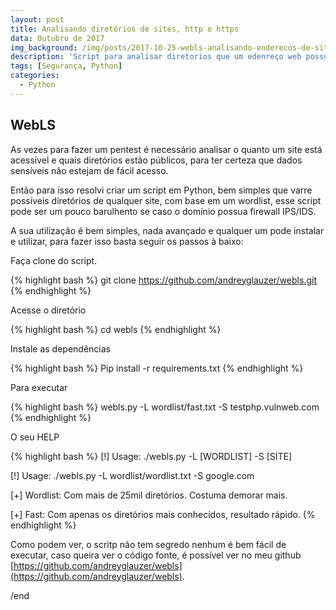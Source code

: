 ```yaml
---
layout: post
title: Analisando diretórios de sites, http e https
data: Outubro de 2017
img_background: /img/posts/2017-10-25-webls-analisando-enderecos-de-sites/01.PNG
description: 'Script para analisar diretorios que um edenreço web possui'
tags: [Segurança, Python]
categories:
  - Python
---
```


## WebLS

As vezes para fazer um pentest é necessário analisar o quanto um site está acessível e quais diretórios estão públicos, para ter certeza que dados sensíveis não estejam de fácil acesso.

Então para isso resolvi criar um script em Python, bem simples que varre possíveis diretórios de qualquer site, com base em um wordlist, esse script pode ser um pouco barulhento se caso o domínio possua firewall IPS/IDS.

A sua utilização é bem simples, nada avançado e qualquer um pode instalar e utilizar, para fazer isso basta seguir os passos à baixo:

Faça clone do script.

{% highlight bash %}
git clone https://github.com/andreyglauzer/webls.git
{% endhighlight %}

Acesse o diretório

{% highlight bash %}
cd webls
{% endhighlight %}

Instale as dependências

{% highlight bash %}
Pip install -r requirements.txt
{% endhighlight %}

Para executar

{% highlight bash %}
webls.py -L wordlist/fast.txt -S testphp.vulnweb.com
{% endhighlight %}

O seu HELP

{% highlight bash %}
[!] Usage: ./webls.py -L [WORDLIST] -S [SITE]

[!] Usage: ./webls.py -L wordlist/wordlist.txt -S google.com

[+] Wordlist: Com mais de 25mil diretórios. Costuma demorar mais.

[+] Fast: Com apenas os diretórios mais conhecidos, resultado rápido.
{% endhighlight %}

Como podem ver, o scritp não tem segredo nenhum é bem fácil de executar, caso queira ver o código fonte, é possível  ver no meu github [https://github.com/andreyglauzer/webls](https://github.com/andreyglauzer/webls).

/end
